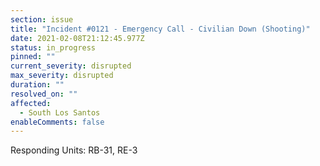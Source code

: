 ```yaml
---
section: issue
title: "Incident #0121 - Emergency Call - Civilian Down (Shooting)"
date: 2021-02-08T21:12:45.977Z
status: in_progress
pinned: ""
current_severity: disrupted
max_severity: disrupted
duration: ""
resolved_on: ""
affected:
  - South Los Santos
enableComments: false
---
```

Responding Units: RB-31, RE-3